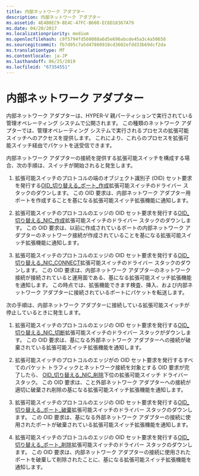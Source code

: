 ```yaml
---
title: 内部ネットワーク アダプター
description: 内部ネットワーク アダプター
ms.assetid: 4E4B0EC9-8E4C-47FC-B608-EC6D18367A79
ms.date: 04/20/2017
ms.localizationpriority: medium
ms.openlocfilehash: c9f5794fd560088a6d5e696abcde45a3c4a50658
ms.sourcegitcommit: fb7d95c7a5d47860918cd3602efdd33b69dcf2da
ms.translationtype: MT
ms.contentlocale: ja-JP
ms.lasthandoff: 06/25/2019
ms.locfileid: "67354551"
---
```

# <a name="internal-network-adapters"></a>内部ネットワーク アダプター


内部ネットワーク アダプターは、HYPER-V 親パーティションで実行されている管理オペレーティング システムで公開されます。 この種類のネットワーク アダプターでは、管理オペレーティング システムで実行されるプロセスの拡張可能スイッチへのアクセスを提供します。 これにより、これらのプロセスを拡張可能スイッチ経由でパケットを送受信できます。

内部ネットワーク アダプターの接続を提供する拡張可能スイッチを構成する場合、次の手順は、スイッチが開始されると発生します。

1.  拡張可能スイッチのプロトコルの端のオブジェクト識別子 (OID) セット要求を発行する[OID\_切り替える\_ポート\_作成](https://docs.microsoft.com/windows-hardware/drivers/network/oid-switch-port-create)拡張可能スイッチのドライバー スタックのダウンします。 この OID 要求は、内部ネットワーク アダプター用ポートを作成することを基になる拡張可能スイッチ拡張機能に通知します。

2.  拡張可能スイッチのプロトコルのエッジの OID セット要求を発行する[OID\_切り替える\_NIC\_作成](https://docs.microsoft.com/windows-hardware/drivers/network/oid-switch-port-create)拡張可能スイッチのドライバー スタックのダウンします。 この OID 要求は、以前に作成されているポートの内部ネットワーク アダプターのネットワーク接続が作成されていることを基になる拡張可能スイッチ拡張機能に通知します。

3.  拡張可能スイッチのプロトコルのエッジの OID セット要求を発行する[OID\_切り替える\_NIC\_CONNECT](https://docs.microsoft.com/windows-hardware/drivers/network/oid-switch-port-create)拡張可能スイッチのドライバー スタックのダウンします。 この OID 要求は、内部ネットワーク アダプターのネットワーク接続が接続されていると運用面である、基になる拡張可能スイッチ拡張機能を通知します。 この時点では、拡張機能できます検査、挿入、および内部ネットワーク アダプターに接続されているポートにパケットを転送します。

次の手順は、内部ネットワーク アダプターに接続している拡張可能スイッチが停止しているときに発生します。

1.  拡張可能スイッチのプロトコルのエッジの OID セット要求を発行する[OID\_切り替える\_NIC\_切断](https://docs.microsoft.com/windows-hardware/drivers/network/oid-switch-nic-disconnect)拡張可能スイッチのドライバー スタックがダウンします。 この OID 要求は、基になる外部ネットワーク アダプターへの接続が破棄されている拡張可能スイッチ拡張機能を通知します。

2.  拡張可能スイッチのプロトコルのエッジがの OID セット要求を発行するすべてのパケット トラフィックとネットワーク接続を対象とする OID 要求が完了したら、 [OID\_切り替える\_NIC\_削除](https://docs.microsoft.com/windows-hardware/drivers/network/oid-switch-port-create)下位の拡張可能スイッチ ドライバー スタック。 この OID 要求は、こと外部ネットワーク アダプターへの接続が適切に破棄され削除の基になる拡張可能スイッチ拡張機能を通知します。

3.  拡張可能スイッチのプロトコルのエッジの OID セット要求を発行する[OID\_切り替える\_ポート\_破棄](https://docs.microsoft.com/windows-hardware/drivers/network/oid-switch-port-teardown)拡張可能スイッチのドライバー スタックのダウンします。 この OID 要求は、基になる外部ネットワーク アダプターの接続に使用されたポートが破棄されている拡張可能スイッチ拡張機能を通知します。

4.  拡張可能スイッチのプロトコルのエッジの OID セット要求を発行する[OID\_切り替える\_ポート\_削除](https://docs.microsoft.com/windows-hardware/drivers/network/oid-switch-port-delete)拡張可能スイッチのドライバー スタックのダウンします。 この OID 要求は、内部ネットワーク アダプターの接続に使用されたポートを破棄して削除されたことに、基になる拡張可能スイッチ拡張機能を通知します。

 

 





